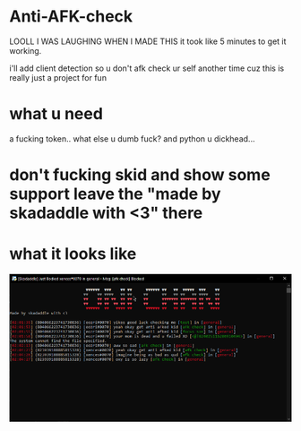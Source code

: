 # Anti-AFK-check
LOOLL I WAS LAUGHING WHEN I MADE THIS it took like 5 minutes to get it working. 

i'll add client detection so u don't afk check ur self another time cuz this is really just a project for fun

# what u need
a fucking token.. what else u dumb fuck? and python u dickhead...

#  don't fucking skid and show some support leave the "made by skadaddle with <3" there


# what it looks like
![](sheesh.png)
